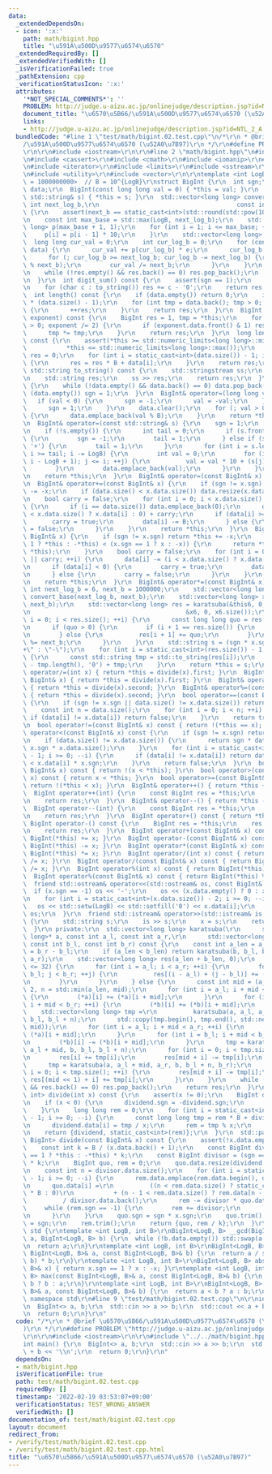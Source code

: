 ```yaml
---
data:
  _extendedDependsOn:
  - icon: ':x:'
    path: math/bigint.hpp
    title: "\u591A\u500D\u9577\u6574\u6570"
  _extendedRequiredBy: []
  _extendedVerifiedWith: []
  _isVerificationFailed: true
  _pathExtension: cpp
  _verificationStatusIcon: ':x:'
  attributes:
    '*NOT_SPECIAL_COMMENTS*': ''
    PROBLEM: http://judge.u-aizu.ac.jp/onlinejudge/description.jsp?id=NTL_2_A
    document_title: "\u6570\u5B66/\u591A\u500D\u9577\u6574\u6570 (\u52A0\u7B97)"
    links:
    - http://judge.u-aizu.ac.jp/onlinejudge/description.jsp?id=NTL_2_A
  bundledCode: "#line 1 \"test/math/bigint.02.test.cpp\"\n/*\r\n * @brief \u6570\u5B66\
    /\u591A\u500D\u9577\u6574\u6570 (\u52A0\u7B97)\r\n */\r\n#define PROBLEM \"http://judge.u-aizu.ac.jp/onlinejudge/description.jsp?id=NTL_2_A\"\
    \r\n\r\n#include <iostream>\r\n\r\n#line 2 \"math/bigint.hpp\"\n#include <algorithm>\r\
    \n#include <cassert>\r\n#include <cmath>\r\n#include <iomanip>\r\n#line 7 \"math/bigint.hpp\"\
    \n#include <iterator>\r\n#include <limits>\r\n#include <sstream>\r\n#include <string>\r\
    \n#include <utility>\r\n#include <vector>\r\n\r\ntemplate <int LogB = 9, int B\
    \ = 1000000000>  // B = 10^{LogB}\r\nstruct BigInt {\r\n  int sgn;\r\n  std::vector<int>\
    \ data;\r\n  BigInt(const long long val = 0) { *this = val; }\r\n  BigInt(const\
    \ std::string& s) { *this = s; }\r\n  std::vector<long long> convert_base(const\
    \ int next_log_b,\r\n                                      const int next_b) const\
    \ {\r\n    assert(next_b == static_cast<int>(std::round(std::pow(10, next_log_b))));\r\
    \n    const int max_base = std::max(LogB, next_log_b);\r\n    std::vector<long\
    \ long> p(max_base + 1, 1);\r\n    for (int i = 1; i <= max_base; ++i) {\r\n \
    \     p[i] = p[i - 1] * 10;\r\n    }\r\n    std::vector<long long> res;\r\n  \
    \  long long cur_val = 0;\r\n    int cur_log_b = 0;\r\n    for (const int e :\
    \ data) {\r\n      cur_val += p[cur_log_b] * e;\r\n      cur_log_b += LogB;\r\n\
    \      for (; cur_log_b >= next_log_b; cur_log_b -= next_log_b) {\r\n        res.emplace_back(cur_val\
    \ % next_b);\r\n        cur_val /= next_b;\r\n      }\r\n    }\r\n    res.emplace_back(cur_val);\r\
    \n    while (!res.empty() && res.back() == 0) res.pop_back();\r\n    return res;\r\
    \n  }\r\n  int digit_sum() const {\r\n    assert(sgn == 1);\r\n    int res = 0;\r\
    \n    for (char c : to_string()) res += c - '0';\r\n    return res;\r\n  }\r\n\
    \  int length() const {\r\n    if (data.empty()) return 0;\r\n    int res = LogB\
    \ * (data.size() - 1);\r\n    for (int tmp = data.back(); tmp > 0; tmp /= 10)\
    \ {\r\n      ++res;\r\n    }\r\n    return res;\r\n  }\r\n  BigInt pow(BigInt\
    \ exponent) const {\r\n    BigInt res = 1, tmp = *this;\r\n    for (; exponent\
    \ > 0; exponent /= 2) {\r\n      if (exponent.data.front() & 1) res *= tmp;\r\n\
    \      tmp *= tmp;\r\n    }\r\n    return res;\r\n  }\r\n  long long to_llong()\
    \ const {\r\n    assert(*this >= std::numeric_limits<long long>::min() &&\r\n\
    \           *this <= std::numeric_limits<long long>::max());\r\n    long long\
    \ res = 0;\r\n    for (int i = static_cast<int>(data.size()) - 1; i >= 0; --i)\
    \ {\r\n      res = res * B + data[i];\r\n    }\r\n    return res;\r\n  }\r\n \
    \ std::string to_string() const {\r\n    std::stringstream ss;\r\n    ss << *this;\r\
    \n    std::string res;\r\n    ss >> res;\r\n    return res;\r\n  }\r\n  void trim()\
    \ {\r\n    while (!data.empty() && data.back() == 0) data.pop_back();\r\n    if\
    \ (data.empty()) sgn = 1;\r\n  }\r\n  BigInt& operator=(long long val) {\r\n \
    \   if (val < 0) {\r\n      sgn = -1;\r\n      val = -val;\r\n    } else {\r\n\
    \      sgn = 1;\r\n    }\r\n    data.clear();\r\n    for (; val > 0; val /= B)\
    \ {\r\n      data.emplace_back(val % B);\r\n    }\r\n    return *this;\r\n  }\r\
    \n  BigInt& operator=(const std::string& s) {\r\n    sgn = 1;\r\n    data.clear();\r\
    \n    if (!s.empty()) {\r\n      int tail = 0;\r\n      if (s.front() == '-')\
    \ {\r\n        sgn = -1;\r\n        tail = 1;\r\n      } else if (s.front() ==\
    \ '+') {\r\n        tail = 1;\r\n      }\r\n      for (int i = s.length() - 1;\
    \ i >= tail; i -= LogB) {\r\n        int val = 0;\r\n        for (int j = std::max(tail,\
    \ i - LogB + 1); j <= i; ++j) {\r\n          val = val * 10 + (s[j] - '0');\r\n\
    \        }\r\n        data.emplace_back(val);\r\n      }\r\n    }\r\n    trim();\r\
    \n    return *this;\r\n  }\r\n  BigInt& operator=(const BigInt& x) = default;\r\
    \n  BigInt& operator+=(const BigInt& x) {\r\n    if (sgn != x.sgn) return *this\
    \ -= -x;\r\n    if (data.size() < x.data.size()) data.resize(x.data.size(), 0);\r\
    \n    bool carry = false;\r\n    for (int i = 0; i < x.data.size() || carry; ++i)\
    \ {\r\n      if (i == data.size()) data.emplace_back(0);\r\n      data[i] += (i\
    \ < x.data.size() ? x.data[i] : 0) + carry;\r\n      if (data[i] >= B) {\r\n \
    \       carry = true;\r\n        data[i] -= B;\r\n      } else {\r\n        carry\
    \ = false;\r\n      }\r\n    }\r\n    return *this;\r\n  }\r\n  BigInt& operator-=(const\
    \ BigInt& x) {\r\n    if (sgn != x.sgn) return *this += -x;\r\n    if ((sgn ==\
    \ 1 ? *this : -*this) < (x.sgn == 1 ? x : -x)) {\r\n      return *this = -(x -\
    \ *this);\r\n    }\r\n    bool carry = false;\r\n    for (int i = 0; i < data.size()\
    \ || carry; ++i) {\r\n      data[i] -= (i < x.data.size() ? x.data[i] : 0) + carry;\r\
    \n      if (data[i] < 0) {\r\n        carry = true;\r\n        data[i] += B;\r\
    \n      } else {\r\n        carry = false;\r\n      }\r\n    }\r\n    trim();\r\
    \n    return *this;\r\n  }\r\n  BigInt& operator*=(const BigInt& x) {\r\n    constexpr\
    \ int next_log_b = 6, next_b = 1000000;\r\n    std::vector<long long> this6 =\
    \ convert_base(next_log_b, next_b);\r\n    std::vector<long long> x6 = x.convert_base(next_log_b,\
    \ next_b);\r\n    std::vector<long long> res = karatsuba(&this6, 0, this6.size(),\r\
    \n                                           &x6, 0, x6.size());\r\n    for (int\
    \ i = 0; i < res.size(); ++i) {\r\n      const long long quo = res[i] / next_b;\r\
    \n      if (quo > 0) {\r\n        if (i + 1 == res.size()) {\r\n          res.emplace_back(quo);\r\
    \n        } else {\r\n          res[i + 1] += quo;\r\n        }\r\n        res[i]\
    \ %= next_b;\r\n      }\r\n    }\r\n    std::string s = (sgn * x.sgn == 1 ? \"\
    +\" : \"-\");\r\n    for (int i = static_cast<int>(res.size()) - 1; i >= 0; --i)\
    \ {\r\n      const std::string tmp = std::to_string(res[i]);\r\n      s += std::string(next_log_b\
    \ - tmp.length(), '0') + tmp;\r\n    }\r\n    return *this = s;\r\n  }\r\n  BigInt&\
    \ operator/=(int x) { return *this = divide(x).first; }\r\n  BigInt& operator/=(const\
    \ BigInt& x) { return *this = divide(x).first; }\r\n  BigInt& operator%=(int x)\
    \ { return *this = divide(x).second; }\r\n  BigInt& operator%=(const BigInt& x)\
    \ { return *this = divide(x).second; }\r\n  bool operator==(const BigInt& x) const\
    \ {\r\n    if (sgn != x.sgn || data.size() != x.data.size()) return false;\r\n\
    \    const int n = data.size();\r\n    for (int i = 0; i < n; ++i) {\r\n     \
    \ if (data[i] != x.data[i]) return false;\r\n    }\r\n    return true;\r\n  }\r\
    \n  bool operator!=(const BigInt& x) const { return !(*this == x); }\r\n  bool\
    \ operator<(const BigInt& x) const {\r\n    if (sgn != x.sgn) return sgn < x.sgn;\r\
    \n    if (data.size() != x.data.size()) {\r\n      return sgn * data.size() <\
    \ x.sgn * x.data.size();\r\n    }\r\n    for (int i = static_cast<int>(data.size())\
    \ - 1; i >= 0; --i) {\r\n      if (data[i] != x.data[i]) return data[i] * sgn\
    \ < x.data[i] * x.sgn;\r\n    }\r\n    return false;\r\n  }\r\n  bool operator<=(const\
    \ BigInt& x) const { return !(x < *this); }\r\n  bool operator>(const BigInt&\
    \ x) const { return x < *this; }\r\n  bool operator>=(const BigInt& x) const {\
    \ return !(*this < x); }\r\n  BigInt& operator++() { return *this += 1; }\r\n\
    \  BigInt operator++(int) {\r\n    const BigInt res = *this;\r\n    ++*this;\r\
    \n    return res;\r\n  }\r\n  BigInt& operator--() { return *this -= 1; }\r\n\
    \  BigInt operator--(int) {\r\n    const BigInt res = *this;\r\n    --*this;\r\
    \n    return res;\r\n  }\r\n  BigInt operator+() const { return *this; }\r\n \
    \ BigInt operator-() const {\r\n    BigInt res = *this;\r\n    res.sgn = -res.sgn;\r\
    \n    return res;\r\n  }\r\n  BigInt operator+(const BigInt& x) const { return\
    \ BigInt(*this) += x; }\r\n  BigInt operator-(const BigInt& x) const { return\
    \ BigInt(*this) -= x; }\r\n  BigInt operator*(const BigInt& x) const { return\
    \ BigInt(*this) *= x; }\r\n  BigInt operator/(int x) const { return BigInt(*this)\
    \ /= x; }\r\n  BigInt operator/(const BigInt& x) const { return BigInt(*this)\
    \ /= x; }\r\n  BigInt operator%(int x) const { return BigInt(*this) %= x; }\r\n\
    \  BigInt operator%(const BigInt& x) const { return BigInt(*this) %= x; }\r\n\
    \  friend std::ostream& operator<<(std::ostream& os, const BigInt& x) {\r\n  \
    \  if (x.sgn == -1) os << '-';\r\n    os << (x.data.empty() ? 0 : x.data.back());\r\
    \n    for (int i = static_cast<int>(x.data.size()) - 2; i >= 0; --i) {\r\n   \
    \   os << std::setw(LogB) << std::setfill('0') << x.data[i];\r\n    }\r\n    return\
    \ os;\r\n  }\r\n  friend std::istream& operator>>(std::istream& is, BigInt& x)\
    \ {\r\n    std::string s;\r\n    is >> s;\r\n    x = s;\r\n    return is;\r\n\
    \  }\r\n private:\r\n  std::vector<long long> karatsuba(\r\n      std::vector<long\
    \ long>* a, const int a_l, const int a_r,\r\n      std::vector<long long>* b,\
    \ const int b_l, const int b_r) const {\r\n    const int a_len = a_r - a_l, b_len\
    \ = b_r - b_l;\r\n    if (a_len < b_len) return karatsuba(b, b_l, b_r, a, a_l,\
    \ a_r);\r\n    std::vector<long long> res(a_len + b_len, 0);\r\n    if (b_len\
    \ <= 32) {\r\n      for (int i = a_l; i < a_r; ++i) {\r\n        for (int j =\
    \ b_l; j < b_r; ++j) {\r\n          res[(i - a_l) + (j - b_l)] += (*a)[i] * (*b)[j];\r\
    \n        }\r\n      }\r\n    } else {\r\n      const int mid = (a_len + 1) /\
    \ 2, n = std::min(a_len, mid);\r\n      for (int i = a_l; i + mid < a_r; ++i)\
    \ {\r\n        (*a)[i] += (*a)[i + mid];\r\n      }\r\n      for (int i = b_l;\
    \ i + mid < b_r; ++i) {\r\n        (*b)[i] += (*b)[i + mid];\r\n      }\r\n  \
    \    std::vector<long long> tmp =\r\n          karatsuba(a, a_l, a_l + mid, b,\
    \ b_l, b_l + n);\r\n      std::copy(tmp.begin(), tmp.end(), std::next(res.begin(),\
    \ mid));\r\n      for (int i = a_l; i + mid < a_r; ++i) {\r\n        (*a)[i] -=\
    \ (*a)[i + mid];\r\n      }\r\n      for (int i = b_l; i + mid < b_r; ++i) {\r\
    \n        (*b)[i] -= (*b)[i + mid];\r\n      }\r\n      tmp = karatsuba(a, a_l,\
    \ a_l + mid, b, b_l, b_l + n);\r\n      for (int i = 0; i < tmp.size(); ++i) {\r\
    \n        res[i] += tmp[i];\r\n        res[mid + i] -= tmp[i];\r\n      }\r\n\
    \      tmp = karatsuba(a, a_l + mid, a_r, b, b_l + n, b_r);\r\n      for (int\
    \ i = 0; i < tmp.size(); ++i) {\r\n        res[mid + i] -= tmp[i];\r\n       \
    \ res[(mid << 1) + i] += tmp[i];\r\n      }\r\n    }\r\n    while (!res.empty()\
    \ && res.back() == 0) res.pop_back();\r\n    return res;\r\n  }\r\n  std::pair<BigInt,\
    \ int> divide(int x) const {\r\n    assert(x != 0);\r\n    BigInt dividend = *this;\r\
    \n    if (x < 0) {\r\n      dividend.sgn = -dividend.sgn;\r\n      x = -x;\r\n\
    \    }\r\n    long long rem = 0;\r\n    for (int i = static_cast<int>(dividend.data.size())\
    \ - 1; i >= 0; --i) {\r\n      const long long tmp = rem * B + dividend.data[i];\r\
    \n      dividend.data[i] = tmp / x;\r\n      rem = tmp % x;\r\n    }\r\n    dividend.trim();\r\
    \n    return {dividend, static_cast<int>(rem)};\r\n  }\r\n  std::pair<BigInt,\
    \ BigInt> divide(const BigInt& x) const {\r\n    assert(!x.data.empty());\r\n\
    \    const int k = B / (x.data.back() + 1);\r\n    const BigInt dividend = (sgn\
    \ == 1 ? *this : -*this) * k;\r\n    const BigInt divisor = (sgn == 1 ? x : -x)\
    \ * k;\r\n    BigInt quo, rem = 0;\r\n    quo.data.resize(dividend.data.size());\r\
    \n    const int n = divisor.data.size();\r\n    for (int i = static_cast<int>(dividend.data.size())\
    \ - 1; i >= 0; --i) {\r\n      rem.data.emplace(rem.data.begin(), dividend.data[i]);\r\
    \n      quo.data[i] =\r\n          ((n < rem.data.size() ? static_cast<long long>(rem.data[n])\
    \ * B : 0)\r\n           + (n - 1 < rem.data.size() ? rem.data[n - 1] : 0))\r\n\
    \          / divisor.data.back();\r\n      rem -= divisor * quo.data[i];\r\n \
    \     while (rem.sgn == -1) {\r\n        rem += divisor;\r\n        --quo.data[i];\r\
    \n      }\r\n    }\r\n    quo.sgn = sgn * x.sgn;\r\n    quo.trim();\r\n    rem.sgn\
    \ = sgn;\r\n    rem.trim();\r\n    return {quo, rem / k};\r\n  }\r\n};\r\nnamespace\
    \ std {\r\ntemplate <int LogB, int B>\r\nBigInt<LogB, B> __gcd(BigInt<LogB, B>\
    \ a, BigInt<LogB, B> b) {\r\n  while (!b.data.empty()) std::swap(a %= b, b);\r\
    \n  return a;\r\n}\r\ntemplate <int LogB, int B>\r\nBigInt<LogB, B> __lcm(const\
    \ BigInt<LogB, B>& a, const BigInt<LogB, B>& b) {\r\n  return a / std::__gcd(a,\
    \ b) * b;\r\n}\r\ntemplate <int LogB, int B>\r\nBigInt<LogB, B> abs(const BigInt<LogB,\
    \ B>& x) { return x.sgn == 1 ? x : -x; }\r\ntemplate <int LogB, int B>\r\nBigInt<LogB,\
    \ B> max(const BigInt<LogB, B>& a, const BigInt<LogB, B>& b) {\r\n  return a <\
    \ b ? b : a;\r\n}\r\ntemplate <int LogB, int B>\r\nBigInt<LogB, B> min(const BigInt<LogB,\
    \ B>& a, const BigInt<LogB, B>& b) {\r\n  return a < b ? a : b;\r\n}\r\n}  //\
    \ namespace std\r\n#line 9 \"test/math/bigint.02.test.cpp\"\n\r\nint main() {\r\
    \n  BigInt<> a, b;\r\n  std::cin >> a >> b;\r\n  std::cout << a + b << '\\n';\r\
    \n  return 0;\r\n}\r\n"
  code: "/*\r\n * @brief \u6570\u5B66/\u591A\u500D\u9577\u6574\u6570 (\u52A0\u7B97\
    )\r\n */\r\n#define PROBLEM \"http://judge.u-aizu.ac.jp/onlinejudge/description.jsp?id=NTL_2_A\"\
    \r\n\r\n#include <iostream>\r\n\r\n#include \"../../math/bigint.hpp\"\r\n\r\n\
    int main() {\r\n  BigInt<> a, b;\r\n  std::cin >> a >> b;\r\n  std::cout << a\
    \ + b << '\\n';\r\n  return 0;\r\n}\r\n"
  dependsOn:
  - math/bigint.hpp
  isVerificationFile: true
  path: test/math/bigint.02.test.cpp
  requiredBy: []
  timestamp: '2022-02-19 03:53:07+09:00'
  verificationStatus: TEST_WRONG_ANSWER
  verifiedWith: []
documentation_of: test/math/bigint.02.test.cpp
layout: document
redirect_from:
- /verify/test/math/bigint.02.test.cpp
- /verify/test/math/bigint.02.test.cpp.html
title: "\u6570\u5B66/\u591A\u500D\u9577\u6574\u6570 (\u52A0\u7B97)"
---
```

